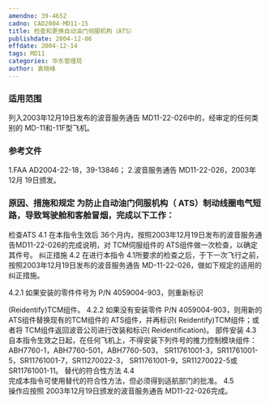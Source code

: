 ```yaml
---
amendno: 39-4652
cadno: CAD2004-MD11-15
title: 检查和更换自动油门伺服机构（ATS）
publishdate: 2004-12-06
effdate: 2004-12-14
tags: MD11
categories: 华东管理局
author: 袁晓峰
---
```


### 适用范围 
列入2003年12月19日发布的波音服务通告 MD11-22-026中的，经审定的任何类别的 MD-11和-11F型飞机。

<!--more-->
### 参考文件
1.FAA 
AD2004-22-18，39-13846； 
2.波音服务通告 
MD11-22-026，2003年 12月 19日颁发。

### 原因、措施和规定 为防止自动油门伺服机构（ ATS）制动线圈电气短路，导致驾驶舱和客舱冒烟，完成以下工作： 
检查ATS 
4.1 
在本指令生效后 36个月内，按照2003年12月19日发布的波音服务通告MD11-22-026的完成说明，对 TCM伺服组件的 ATS组件做一次检查，以确定其件号。
纠正措施 
4.2 
在进行本指令 4.1所要求的检查之后，于下一次飞行之前，按照2003年12月19日发布的波音服务通告 MD-11-22-026，做如下规定的适用的纠正措施。 

4.2.1 如果安装的零件件号为 P/N 4059004-903，则重新标识
     
(Reidentify)TCM组件。 
4.2.2 
如果没有安装零件 P/N 4059004-903，则用新的 ATS组件替换现有的TCM组件的 ATS组件，并再标识( Reidentify)TCM组件；或者将 TCM组件返回波音公司进行改装和标识( Reidentification)。 
部件安装 
4.3 
自本指令生效之日起，在任何飞机上，不得安装下列件号的推力控制模块组件： ABH7760-1，ABH7760-501，ABH7760-503， SR11761001-3，SR11761001-5，SR11761001-7，SR11270022-3， SR11761001-9，SR11270022-5或SR11761001-11。 
替代的符合性方法 
4.4  
完成本指令可使用替代的符合性方法，但必须得到适航部门的批准。 
4.5  
操作应按照 2003年12月19日颁发的波音服务通告 MD11-22-026完成。

